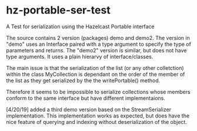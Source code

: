 # hz-portable-ser-test
A Test for serialization using the Hazelcast Portable interface


The source contains 2 version (packages) demo and demo2.
The version in "demo" uses an Interface paired with a type argument to specify the type of parameters and returns. The "demo2" version is similar, but does not have type arguments. It uses a plain hierarvy of interface/classes.

The main issue is that the serialization of the list (or any other colletction) within the class MyCollection is dependant on the order of the member of the list as they get serialized by the the writePortable() method.

Therefore it seems to be impossible to serialize collections whose members conform to the same interface but have different implementaions.

[4/20/19] added a third demo version based on the StreamSerializer<T> implementation. This implementation works as expected, but does have the nice feature of querying and indexing without deserialization of the object.

